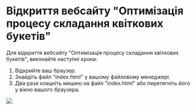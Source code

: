 # Відкриття вебсайту "Оптимізація процесу складання квіткових букетів"

Для відкриття вебсайту "Оптимізація процесу складання квіткових букетів", виконайте наступні кроки:

1. Відкрийте ваш браузер.
2. Знайдіть файл "index.html" у вашому файловому менеджері.
3. Два рази клацніть мишею на файл "index.html" або перетягніть його у вікно вашого браузера.

![](url)